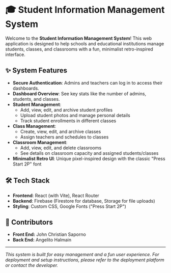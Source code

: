 # 🎓 Student Information Management System

Welcome to the **Student Information Management System**! This web application is designed to help schools and educational institutions manage students, classes, and classrooms with a fun, minimalist retro-inspired interface.

## ✨ System Features

- **Secure Authentication**: Admins and teachers can log in to access their dashboards.
- **Dashboard Overview**: See key stats like the number of admins, students, and classes.
- **Student Management**:
  - Add, view, edit, and archive student profiles
  - Upload student photos and manage personal details
  - Track student enrollments in different classes
- **Class Management**:
  - Create, view, edit, and archive classes
  - Assign teachers and schedules to classes
- **Classroom Management**:
  - Add, view, edit, and delete classrooms
  - See details on classroom capacity and assigned students/classes
- **Minimalist Retro UI**: Unique pixel-inspired design with the classic "Press Start 2P" font

## 🛠️ Tech Stack

- **Frontend**: React (with Vite), React Router
- **Backend**: Firebase (Firestore for database, Storage for file uploads)
- **Styling**: Custom CSS, Google Fonts ("Press Start 2P")

## 👥 Contributors

- **Front End:** John Christian Saporno
- **Back End:** Angelito Halmain

---

*This system is built for easy management and a fun user experience. For deployment and setup instructions, please refer to the deployment platform or contact the developer.* 